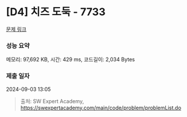 # [D4] 치즈 도둑 - 7733 

[문제 링크](https://swexpertacademy.com/main/code/problem/problemDetail.do?contestProbId=AWrDOdQqRCUDFARG) 

### 성능 요약

메모리: 97,692 KB, 시간: 429 ms, 코드길이: 2,034 Bytes

### 제출 일자

2024-09-03 13:05



> 출처: SW Expert Academy, https://swexpertacademy.com/main/code/problem/problemList.do